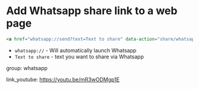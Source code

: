 # Add Whatsapp share link to a web page

```html
<a href="whatsapp://send?text=Text to share" data-action="share/whatsapp/share">Share via Whatsapp</a>
```

- `whatsapp://` - Will automatically launch Whatsapp
- `Text to share` - text you want to share via Whatsapp

group: whatsapp


link_youtube: https://youtu.be/mR3wODMgp1E
